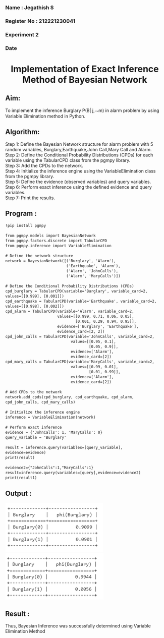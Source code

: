 <H3>Name : Jegathish S</H3>
<H3>Register No : 212221230041</H3>
<H3>Experiment 2</H3>
<H3>Date</H3>
<h1 align =center>Implementation of Exact Inference Method of Bayesian Network</h1>

## Aim:
To implement the inference Burglary P(B| j,⥗m) in alarm problem by using Variable Elimination method in Python.

## Algorithm:

Step 1: Define the Bayesian Network structure for alarm problem with 5 random variables, Burglary,Earthquake,John Call,Mary Call and Alarm.<br>
Step 2: Define the Conditional Probability Distributions (CPDs) for each variable using the TabularCPD class from the pgmpy library.<br>
Step 3: Add the CPDs to the network.<br>
Step 4: Initialize the inference engine using the VariableElimination class from the pgmpy library.<br>
Step 5: Define the evidence (observed variables) and query variables.<br>
Step 6: Perform exact inference using the defined evidence and query variables.<br>
Step 7: Print the results.<br>

## Program :
```
!pip install pgmpy

from pgmpy.models import BayesianNetwork
from pgmpy.factors.discrete import TabularCPD
from pgmpy.inference import VariableElimination

# Define the network structure
network = BayesianNetwork([('Burglary', 'Alarm'),
                           ('Earthquake', 'Alarm'),
                           ('Alarm', 'JohnCalls'),
                           ('Alarm', 'MaryCalls')])

# Define the Conditional Probability Distributions (CPDs)
cpd_burglary = TabularCPD(variable='Burglary', variable_card=2, values=[[0.999], [0.001]])
cpd_earthquake = TabularCPD(variable='Earthquake', variable_card=2, values=[[0.998], [0.002]])
cpd_alarm = TabularCPD(variable='Alarm', variable_card=2,
                       values=[[0.999, 0.71, 0.06, 0.05],
                               [0.001, 0.29, 0.94, 0.95]],
                       evidence=['Burglary', 'Earthquake'],
                       evidence_card=[2, 2])
cpd_john_calls = TabularCPD(variable='JohnCalls', variable_card=2,
                             values=[[0.95, 0.1],
                                     [0.05, 0.9]],
                             evidence=['Alarm'],
                             evidence_card=[2])
cpd_mary_calls = TabularCPD(variable='MaryCalls', variable_card=2,
                             values=[[0.99, 0.01],
                                     [0.01, 0.99]],
                             evidence=['Alarm'],
                             evidence_card=[2])

# Add CPDs to the network
network.add_cpds(cpd_burglary, cpd_earthquake, cpd_alarm, cpd_john_calls, cpd_mary_calls)

# Initialize the inference engine
inference = VariableElimination(network)

# Perform exact inference
evidence = {'JohnCalls': 1, 'MaryCalls': 0} 
query_variable = 'Burglary'

result = inference.query(variables=[query_variable], evidence=evidence)
print(result)

evidence2={"JohnCalls":1,"MaryCalls":1}
result=inference.query(variables=[query],evidence=evidence2)
print(result1)
```


## Output :
![output](1.png)
![output](2.png)

## Result :
Thus, Bayesian Inference was successfully determined using Variable Elimination Method

